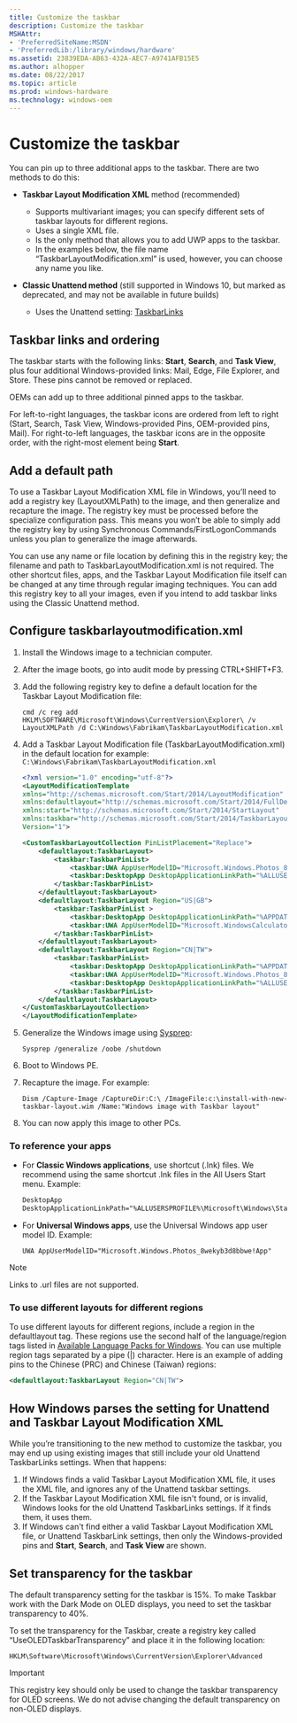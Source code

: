 ```yaml
---
title: Customize the taskbar
description: Customize the taskbar
MSHAttr:
- 'PreferredSiteName:MSDN'
- 'PreferredLib:/library/windows/hardware'
ms.assetid: 23839EDA-AB63-432A-AEC7-A9741AFB15E5
ms.author: alhopper
ms.date: 08/22/2017
ms.topic: article
ms.prod: windows-hardware
ms.technology: windows-oem
---
```

# Customize the taskbar

You can pin up to three additional apps to the taskbar. There are two methods to do this:

* **Taskbar Layout Modification XML** method (recommended)
  * Supports multivariant images; you can specify different sets of taskbar layouts for different regions.
  * Uses a single XML file.
  * Is the only method that allows you to add UWP apps to the taskbar.
  * In the examples below, the file name “TaskbarLayoutModification.xml” is used, however, you can choose any name you like.

* **Classic Unattend method** (still supported in Windows 10, but marked as deprecated, and may not be available in future builds)
  * Uses the Unattend setting: [TaskbarLinks](https://docs.microsoft.com/en-us/windows-hardware/customize/desktop/unattend/microsoft-windows-shell-setup-taskbarlinks)

## Taskbar links and ordering

The taskbar starts with the following links: **Start**, **Search**, and **Task View**, plus four additional Windows-provided links: Mail, Edge, File Explorer, and Store. These pins cannot be removed or replaced.

OEMs can add up to three additional pinned apps to the taskbar.

For left-to-right languages, the taskbar icons are ordered from left to right (Start, Search, Task View, Windows-provided Pins, OEM-provided pins, Mail).
For right-to-left languages, the taskbar icons are in the opposite order, with the right-most element being **Start**.

## Add a default path

To use a Taskbar Layout Modification XML file in Windows, you’ll need to add a registry key (LayoutXMLPath) to the image, and then generalize and recapture the image. The registry key must be processed before the specialize configuration pass. This means you won’t be able to simply add the registry key by using Synchronous Commands/FirstLogonCommands unless you plan to generalize the image afterwards.

You can use any name or file location by defining this in the registry key; the filename and path to TaskbarLayoutModification.xml is not required. The other shortcut files, apps, and the Taskbar Layout Modification file itself can be changed at any time through regular imaging techniques. You can add this registry key to all your images, even if you intend to add taskbar links using the Classic Unattend method.

## Configure taskbarlayoutmodification.xml

1. Install the Windows image to a technician computer.
1. After the image boots, go into audit mode by pressing CTRL+SHIFT+F3.
1. Add the following registry key to define a default location for the Taskbar Layout Modification file:

   `cmd /c reg add HKLM\SOFTWARE\Microsoft\Windows\CurrentVersion\Explorer\ /v LayoutXMLPath /d C:\Windows\Fabrikam\TaskbarLayoutModification.xml`

1. Add a Taskbar Layout Modification file (TaskbarLayoutModification.xml) in the default location for example: `C:\Windows\Fabrikam\TaskbarLayoutModification.xml`

    ```xml
    <?xml version="1.0" encoding="utf-8"?>
    <LayoutModificationTemplate
    xmlns="http://schemas.microsoft.com/Start/2014/LayoutModification"
    xmlns:defaultlayout="http://schemas.microsoft.com/Start/2014/FullDefaultLayout"
    xmlns:start="http://schemas.microsoft.com/Start/2014/StartLayout"
    xmlns:taskbar="http://schemas.microsoft.com/Start/2014/TaskbarLayout"
    Version="1">

    <CustomTaskbarLayoutCollection PinListPlacement="Replace">
        <defaultlayout:TaskbarLayout>
            <taskbar:TaskbarPinList>
                <taskbar:UWA AppUserModelID="Microsoft.Windows.Photos_8wekyb3d8bbwe!App" />
                <taskbar:DesktopApp DesktopApplicationLinkPath="%ALLUSERSPROFILE%\Microsoft\Windows\Start Menu\Programs\Accessories\Paint.lnk"/>
            </taskbar:TaskbarPinList>
        </defaultlayout:TaskbarLayout>
        <defaultlayout:TaskbarLayout Region="US|GB">
            <taskbar:TaskbarPinList >
                <taskbar:DesktopApp DesktopApplicationLinkPath="%APPDATA%\Microsoft\Windows\Start Menu\Programs\Accessories\Notepad.lnk" />
                <taskbar:UWA AppUserModelID="Microsoft.WindowsCalculator_8wekyb3d8bbwe!App" />
            </taskbar:TaskbarPinList>
        </defaultlayout:TaskbarLayout>
        <defaultlayout:TaskbarLayout Region="CN|TW">
            <taskbar:TaskbarPinList>
                <taskbar:DesktopApp DesktopApplicationLinkPath="%APPDATA%\Microsoft\Windows\Start Menu\Programs\Accessories\Notepad.lnk" />
                <taskbar:UWA AppUserModelID="Microsoft.Windows.Photos_8wekyb3d8bbwe!App" />
                <taskbar:DesktopApp DesktopApplicationLinkPath="%ALLUSERSPROFILE%\Microsoft\Windows\Start Menu\Programs\Accessories\Paint.lnk"/>
            </taskbar:TaskbarPinList>
        </defaultlayout:TaskbarLayout>
    </CustomTaskbarLayoutCollection>
    </LayoutModificationTemplate>
    ```

1. Generalize the Windows image using [Sysprep](https://docs.microsoft.com/en-us/windows-hardware/manufacture/desktop/sysprep--system-preparation--overview):

    `Sysprep /generalize /oobe /shutdown`

1. Boot to Windows PE.
1. Recapture the image. For example:

    `Dism /Capture-Image /CaptureDir:C:\ /ImageFile:c:\install-with-new-taskbar-layout.wim /Name:"Windows image with Taskbar layout"`

1. You can now apply this image to other PCs.

### To reference your apps

* For **Classic Windows applications**, use shortcut (.lnk) files. We recommend using the same shortcut .lnk files in the All Users Start menu. Example:
    ```xml
    DesktopApp
    DesktopApplicationLinkPath="%ALLUSERSPROFILE%\Microsoft\Windows\Start Menu\Programs\Accessories\Paint.lnk"
    ```

* For **Universal Windows apps**, use the Universal Windows app user model ID. Example:

    `UWA AppUserModelID="Microsoft.Windows.Photos_8wekyb3d8bbwe!App"`

> [!Note]
> Links to .url files are not supported.

### To use different layouts for different regions

To use different layouts for different regions, include a region in the defaultlayout tag. These regions use the second half of the language/region tags listed in [Available Language Packs for Windows](https://docs.microsoft.com/en-us/windows-hardware/manufacture/desktop/available-language-packs-for-windows). You can use multiple region tags separated by a pipe (|) character. Here is an example of adding pins to the Chinese (PRC) and Chinese (Taiwan) regions:

```xml
<defaultlayout:TaskbarLayout Region="CN|TW">
```

## How Windows parses the setting for Unattend and Taskbar Layout Modification XML

While you’re transitioning to the new method to customize the taskbar, you may end up using existing images that still include your old Unattend TaskbarLinks settings. When that happens:

1. If Windows finds a valid Taskbar Layout Modification XML file, it uses the XML file, and ignores any of the Unattend taskbar settings.
1. If the Taskbar Layout Modification XML file isn't found, or is invalid, Windows looks for the old Unattend TaskbarLinks settings. If it finds them, it uses them.
1. If Windows can't find either a valid Taskbar Layout Modification XML file, or Unattend TaskbarLink settings, then only the Windows-provided pins and **Start**, **Search**, and **Task View** are shown.

## Set transparency for the taskbar

The default transparency setting for the taskbar is 15%. To make Taskbar work with the Dark Mode on OLED displays, you need to set the taskbar transparency to 40%.

To set the transparency for the Taskbar, create a registry key called “UseOLEDTaskbarTransparency” and place it in the following location:

`HKLM\Software\Microsoft\Windows\CurrentVersion\Explorer\Advanced`

> [!Important]
> This registry key should only be used to change the taskbar transparency for OLED screens. We do not advise changing the default transparency on non-OLED displays.